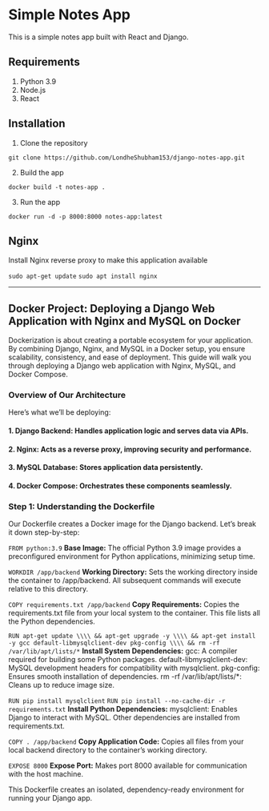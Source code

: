 # Simple Notes App
This is a simple notes app built with React and Django.

## Requirements
1. Python 3.9
2. Node.js
3. React

## Installation
1. Clone the repository
```
git clone https://github.com/LondheShubham153/django-notes-app.git
```

2. Build the app
```
docker build -t notes-app .
```

3. Run the app
```
docker run -d -p 8000:8000 notes-app:latest
```

## Nginx

Install Nginx reverse proxy to make this application available

`sudo apt-get update`
`sudo apt install nginx`

--------------------------------------------------------------------------------------
## Docker Project: Deploying a Django Web Application with Nginx and MySQL on Docker

Dockerization is about creating a portable ecosystem for your application. By combining Django, Nginx, and MySQL in a Docker setup, you ensure scalability,
consistency, and ease of deployment. This guide will walk you through deploying a Django web application with Nginx, MySQL, and Docker Compose.

### Overview of Our Architecture
Here’s what we’ll be deploying:

#### 1. Django Backend: Handles application logic and serves data via APIs.
#### 2. Nginx: Acts as a reverse proxy, improving security and performance.
#### 3. MySQL Database: Stores application data persistently.
#### 4. Docker Compose: Orchestrates these components seamlessly.

### Step 1: Understanding the Dockerfile
Our Dockerfile creates a Docker image for the Django backend. Let’s break it down step-by-step:

`FROM python:3.9`
**Base Image:** The official Python 3.9 image provides a preconfigured environment for Python applications, minimizing setup time.

`WORKDIR /app/backend`
**Working Directory:** Sets the working directory inside the container to /app/backend. All subsequent commands will execute relative to this directory.

`COPY requirements.txt /app/backend`
**Copy Requirements:** Copies the requirements.txt file from your local system to the container. This file lists all the Python dependencies.

`RUN apt-get update \\\\
    && apt-get upgrade -y \\\\
    && apt-get install -y gcc default-libmysqlclient-dev pkg-config \\\\
    && rm -rf /var/lib/apt/lists/*`
**Install System Dependencies:** gcc: A compiler required for building some Python packages. default-libmysqlclient-dev: MySQL development headers for compatibility with mysqlclient. pkg-config: Ensures smooth installation of dependencies. rm -rf /var/lib/apt/lists/*: Cleans up to reduce image size.

`RUN pip install mysqlclient`
`RUN pip install --no-cache-dir -r requirements.txt`
**Install Python Dependencies:** mysqlclient: Enables Django to interact with MySQL. Other dependencies are installed from requirements.txt.

`COPY . /app/backend`
**Copy Application Code:** Copies all files from your local backend directory to the container’s working directory.

`EXPOSE 8000`
**Expose Port:** Makes port 8000 available for communication with the host machine.

This Dockerfile creates an isolated, dependency-ready environment for running your Django app.
             

